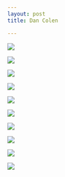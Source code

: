 ```yaml
---
layout: post
title: Dan Colen

---
```

![](/artblog/uploads/06tg_160114_low-1280x0-c-default.jpg)

![](/artblog/uploads/bndiaengvnnriveds68e.jpg)

![](/artblog/uploads/tomoo-gokita_promo-image.jpg)

![](/artblog/uploads/z4-nettleton-gokita-a-20140912.jpg)

![](/artblog/uploads/2019_nyr_17164_0205_000-tomoo_gokita_let_it_be120149.jpg)

![](/artblog/uploads/21gokitagallery1-superjumbo.jpg)

![](/artblog/uploads/tomoo-gokita_dance-of-death_aid17043.jpg)

![](/artblog/uploads/tg_170316_026.jpg)

![](/artblog/uploads/tg_170316_028.jpg)

![](/artblog/uploads/tg_170316_036.jpg)